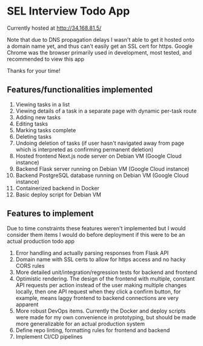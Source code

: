 # SEL Interview Todo App

Currently hosted at http://34.168.81.5/

Note that due to DNS propagation delays I wasn't able to get it hosted onto a domain name yet, and thus can't easily get
an SSL cert for https. Google Chrome was the browser primarily used in development, most tested, and recommended to view
this app

Thanks for your time!

## Features/functionalities implemented

1. Viewing tasks in a list
2. Viewing details of a task in a separate page with dynamic per-task route
3. Adding new tasks
4. Editing tasks
5. Marking tasks complete
6. Deleting tasks
7. Undoing deletion of tasks (if user hasn't navigated away from page which is interpreted as confirming permanent
   deletion)
8. Hosted frontend Next.js node server on Debian VM (Google Cloud instance)
9. Backend Flask server running on Debian VM (Google Cloud instance)
10. Backend PostgreSQL database running on Debian VM (Google Cloud instance)
11. Containerized backend in Docker
12. Basic deploy script for Debian VM

## Features to implement

Due to time constraints these features weren't implemented but I would consider them items I would do before deployment
if this were to be an actual production todo app

1. Error handling and actually parsing responses from Flask API
2. Domain name with SSL certs to allow for https access and no hacky CORS rules
3. More detailed unit/integration/regression tests for backend and frontend
4. Optimistic rendering. The design of the frontend with multiple, constant API requests per action instead of the user
   making multiple changes locally, then one API request when they click a confirm button, for example, means laggy
   frontend to backend connections are very apparent
5. More robust DevOps items. Currently the Docker and deploy scripts were made for my own convenience in prototyping,
   but should be made more generalizable for an actual production system
6. Define repo linting, formatting rules for frontend and backend
7. Implement CI/CD pipelines
